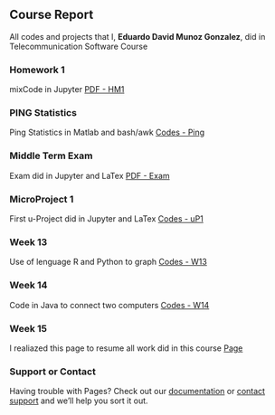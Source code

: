 ## Course Report

All codes and projects that I, **Eduardo David Munoz Gonzalez**, did in Telecommunication Software Course

### Homework 1

mixCode in Jupyter [PDF - HM1](https://github.com/Chevere4E/HW1)

### PING Statistics

Ping Statistics in Matlab and bash/awk [Codes - Ping](https://github.com/Chevere4E/PingStat)

### Middle Term Exam

Exam did in Jupyter and LaTex [PDF - Exam](https://github.com/Chevere4E/MiddleTermExam)

### MicroProject 1

First u-Project did in Jupyter and LaTex [Codes - uP1](https://github.com/Chevere4E/MicroProject1)

### Week 13

Use of lenguage R and Python to graph [Codes - W13](https://github.com/Chevere4E/Week14)

### Week 14

Code in Java to connect two computers [Codes - W14](https://github.com/Chevere4E/411-W14)
 
### Week 15

I realiazed this page to resume all work did in this course [Page](https://chevere4e.github.io/RAE411/)

### Support or Contact

Having trouble with Pages? Check out our [documentation](https://help.github.com/categories/github-pages-basics/) or [contact support](https://github.com/contact) and we’ll help you sort it out.
